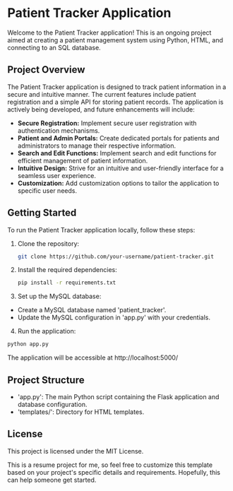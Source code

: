 # Patient Tracker Application

Welcome to the Patient Tracker application! This is an ongoing project aimed at creating a patient management system using Python, HTML, and connecting to an SQL database.

## Project Overview

The Patient Tracker application is designed to track patient information in a secure and intuitive manner. The current features include patient registration and a simple API for storing patient records. The application is actively being developed, and future enhancements will include:

- **Secure Registration:** Implement secure user registration with authentication mechanisms.
- **Patient and Admin Portals:** Create dedicated portals for patients and administrators to manage their respective information.
- **Search and Edit Functions:** Implement search and edit functions for efficient management of patient information.
- **Intuitive Design:** Strive for an intuitive and user-friendly interface for a seamless user experience.
- **Customization:** Add customization options to tailor the application to specific user needs.

## Getting Started

To run the Patient Tracker application locally, follow these steps:

1. Clone the repository:

   ```bash
   git clone https://github.com/your-username/patient-tracker.git

2. Install the required dependencies:

   ```bash
   pip install -r requirements.txt

4. Set up the MySQL database:
  - Create a MySQL database named 'patient_tracker'.
  - Update the MySQL configuration in 'app.py' with your credentials.

4. Run the application:

  ```bash
  python app.py
```
The application will be accessible at http://localhost:5000/

## Project Structure

- 'app.py': The main Python script containing the Flask application and database configuration.
- 'templates/': Directory for HTML templates.

## License

This project is licensed under the MIT License.


This is a resume project for me, so feel free to customize this template based on your project's specific details and requirements. Hopefully, this can help someone get started.
